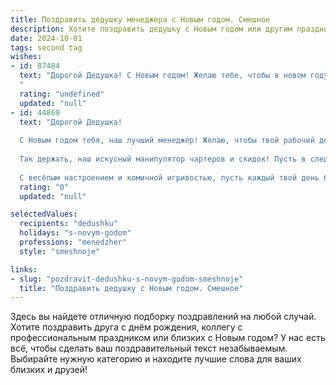 ```yaml
---
title: Поздравить дедушку менеджера с Новым годом. Смешное
description: Хотите поздравить дедушку с Новым годом или другим праздником? Наш ИИ создаст незабываемое поздравление, а вы обязательно выделитесь среди других.  
date: 2024-10-01
tags: second tag
wishes:
- id: 87484
  text: "Дорогой Дедушка! С Новым годом! Желаю тебе, чтобы в новом году твои менеджерские таланты принесли тебе не только горы денег (хотя, это тоже неплохо!), но и море позитива, океан смеха и столько свободного времени, сколько тебе хватит на все задуманные (и незадуманные!) путешествия! Пусть все твои  планы осуществятся,  а конкуренты  сами  попросятся в отпуск!  С Новым годом!
  "
  rating: "undefined"
  updated: "null"
- id: 44869
  text: "Дорогой Дедушка!
  
  С Новым годом тебя, наш лучший менеджер! Желаю, чтобы твой рабочий день был таким же легким, как открытие новогодней бутылки шампанского, а клиенты - такими же преданными, как наша родня на семейных праздниках! Пусть задачи решаются сами собой, а отпуск всегда приходит раньше, чем планировалось.
  
  Так держать, наш искусный манипулятор чартеров и скидок! Пусть в следующем году бюджет не рвется, а только исправно пополняется, как запасы оливье на праздничном столе.
  
  С весёлым настроением и комичной игривостью, пусть каждый твой день будет на вес золота, а каждый час – как бонус в любимой игре! С Новым годом! 🎉"
  rating: "0"
  updated: "null"

selectedValues:
  recipients: "dedushku"
  holidays: "s-novym-godom"
  professions: "menedzher"
  style: "smeshnoje"

links:
- slug: "pozdravit-dedushku-s-novym-godom-smeshnoje"
  title: "Поздравить дедушку с Новым годом. Смешное"
---
```


Здесь вы найдете отличную подборку поздравлений на любой случай. 
Хотите поздравить друга с днём рождения, коллегу с профессиональным праздником или близких с Новым годом? У нас есть всё, чтобы сделать ваш поздравительный текст незабываемым. Выбирайте нужную категорию и находите лучшие слова для ваших близких и друзей!
